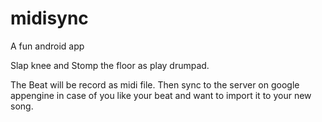 midisync
========

A fun android app

Slap knee and Stomp the floor as play drumpad.

The Beat will be record as midi file. Then sync to the server on google appengine in case of you like your beat and want to import it to your new song.